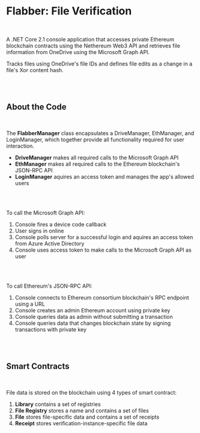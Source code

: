 Flabber: File Verification
=================

<br />

A .NET Core 2.1 console application that accesses private Ethereum blockchain contracts using the Nethereum Web3 API and retrieves file information from OneDrive using the Microsoft Graph API.

Tracks files using OneDrive's file IDs and defines file edits as a change in a file's Xor content hash.

<br />
<br />

About the Code
--------------

<br />

The **FlabberManager** class encapsulates a DriveManager, EthManager, and LoginManager, which together provide all functionality required for user interaction. 
- **DriveManager** makes all required calls to the Microsoft Graph API
- **EthManager** makes all required calls to the Ethereum blockchain's JSON-RPC API
- **LoginManager** aquires an access token and manages the app's allowed users

<br />
<br />

To call the Microsoft Graph API:
1. Console fires a device code callback
2. User signs in online
3. Console polls server for a successful login and aquires an access token from Azure Active Directory
4. Console uses access token to make calls to the Microsoft Graph API as user 

<br />
<br />

To call Ethereum's JSON-RPC API:
1. Console connects to Ethereum consortium blockchain's RPC endpoint using a URL
2. Console creates an admin Ethereum account using private key
3. Console queries data as admin without submitting a transaction
4. Console queries data that changes blockchain state by signing transactions with private key

<br />
<br />

Smart Contracts
----------------

<br />

File data is stored on the blockchain using 4 types of smart contract:
1. **Library** contains a set of registries
2. **File Registry** stores a name and contains a set of files
3. **File** stores file-specific data and contains a set of receipts
4. **Receipt** stores verification-instance-specific file data
